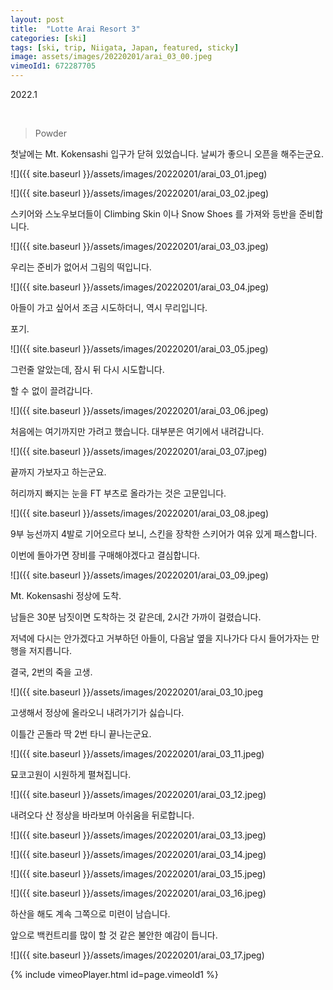 ```yaml
---
layout: post
title:  "Lotte Arai Resort 3"
categories: [ski]
tags: [ski, trip, Niigata, Japan, featured, sticky]
image: assets/images/20220201/arai_03_00.jpeg
vimeoId1: 672287705
---
```


2022.1

<br>

>Powder

첫날에는 Mt. Kokensashi 입구가 닫혀 있었습니다.
날씨가 좋으니 오픈을 해주는군요.  

![]({{ site.baseurl }}/assets/images/20220201/arai_03_01.jpeg)

![]({{ site.baseurl }}/assets/images/20220201/arai_03_02.jpeg)

스키어와 스노우보더들이 Climbing Skin 이나 Snow Shoes 를 가져와 등반을 준비합니다.

![]({{ site.baseurl }}/assets/images/20220201/arai_03_03.jpeg)

우리는 준비가 없어서 그림의 떡입니다.

![]({{ site.baseurl }}/assets/images/20220201/arai_03_04.jpeg)

아들이 가고 싶어서 조금 시도하더니, 역시 무리입니다.

포기.

![]({{ site.baseurl }}/assets/images/20220201/arai_03_05.jpeg)

그런줄 알았는데, 잠시 뒤 다시 시도합니다.

할 수 없이 끌려갑니다. 

![]({{ site.baseurl }}/assets/images/20220201/arai_03_06.jpeg)

처음에는 여기까지만 가려고 했습니다. 대부분은 여기에서 내려갑니다.

![]({{ site.baseurl }}/assets/images/20220201/arai_03_07.jpeg)

끝까지 가보자고 하는군요.

허리까지 빠지는 눈을 FT 부츠로 올라가는 것은 고문입니다.

![]({{ site.baseurl }}/assets/images/20220201/arai_03_08.jpeg)

9부 능선까지 4발로 기어오르다 보니, 스킨을 장착한 스키어가 여유 있게 패스합니다.

이번에 돌아가면 장비를 구매해야겠다고 결심합니다.

![]({{ site.baseurl }}/assets/images/20220201/arai_03_09.jpeg)

 Mt. Kokensashi 정상에 도착.

 남들은 30분 남짓이면 도착하는 것 같은데, 2시간 가까이 걸렸습니다.

 저녁에 다시는 안가겠다고 거부하던 아들이, 다음날 옆을 지나가다 다시 들어가자는 만행을 저지릅니다.

 결국, 2번의 죽을 고생.

![]({{ site.baseurl }}/assets/images/20220201/arai_03_10.jpeg

고생해서 정상에 올라오니 내려가기가 싫습니다.

이틀간 곤돌라 딱 2번 타니 끝나는군요.

![]({{ site.baseurl }}/assets/images/20220201/arai_03_11.jpeg)

묘코고원이 시원하게 펼쳐집니다.

![]({{ site.baseurl }}/assets/images/20220201/arai_03_12.jpeg)

내려오다 산 정상을 바라보며 아쉬움을 뒤로합니다. 

![]({{ site.baseurl }}/assets/images/20220201/arai_03_13.jpeg)

![]({{ site.baseurl }}/assets/images/20220201/arai_03_14.jpeg)

![]({{ site.baseurl }}/assets/images/20220201/arai_03_15.jpeg)

![]({{ site.baseurl }}/assets/images/20220201/arai_03_16.jpeg)

하산을 해도 계속 그쪽으로 미련이 남습니다.

앞으로 백컨트리를 많이 할 것 같은 불안한 예감이 듭니다.

![]({{ site.baseurl }}/assets/images/20220201/arai_03_17.jpeg)

{% include vimeoPlayer.html id=page.vimeoId1 %}

